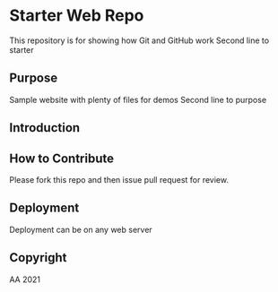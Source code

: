# Starter Web Repo

This repository is for showing how Git and GitHub work
Second line to starter

## Purpose

Sample website with plenty of files for demos
Second line to purpose

## Introduction

## How to Contribute

Please fork this repo and then issue pull request for review.

## Deployment

Deployment can be on any web server

## Copyright

AA 2021

